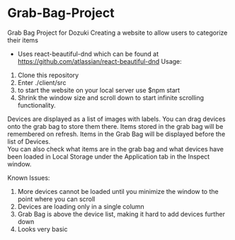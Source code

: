 # Grab-Bag-Project
Grab Bag Project for Dozuki
Creating a website to allow users to categorize their items
 - Uses react-beautiful-dnd which can be found at https://github.com/atlassian/react-beautiful-dnd
Usage:
1. Clone this repository
2. Enter ./client/src
3. to start the website on your local server use $npm start
4. Shrink the window size and scroll down to start infinite scrolling functionality.
 
Devices are displayed as a list of images with labels. You can drag devices onto the grab bag 
  to store them there. Items stored in the grab bag will be remembered on refresh.
  Items in the Grab Bag will be displayed before the list of Devices.  
  You can also check what items are in the grab bag and what devices have been loaded in Local Storage under the Application tab in the Inspect window. 

Known Issues:
1. More devices cannot be loaded until you minimize the window to the point where you can scroll
2. Devices are loading only in a single column
3. Grab Bag is above the device list, making it hard to add devices further down
4. Looks very basic